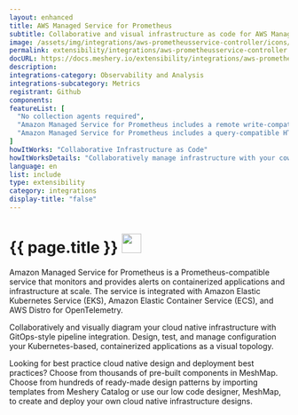 ```yaml
---
layout: enhanced
title: AWS Managed Service for Prometheus
subtitle: Collaborative and visual infrastructure as code for AWS Managed Service for Prometheus
image: /assets/img/integrations/aws-prometheusservice-controller/icons/color/aws-prometheusservice-controller-color.svg
permalink: extensibility/integrations/aws-prometheusservice-controller
docURL: https://docs.meshery.io/extensibility/integrations/aws-prometheusservice-controller
description: 
integrations-category: Observability and Analysis
integrations-subcategory: Metrics
registrant: Github
components: 
featureList: [
  "No collection agents required",
  "Amazon Managed Service for Prometheus includes a remote write-compatible API that can ingest metrics from OpenTelemetry, Prometheus libraries, and existing Prometheus servers.",
  "Amazon Managed Service for Prometheus includes a query-compatible HTTP API that allows you to query metrics, metric labels, metric metadata, and time series metrics. "
]
howItWorks: "Collaborative Infrastructure as Code"
howItWorksDetails: "Collaboratively manage infrastructure with your coworkers synchronously sharing the same designs."
language: en
list: include
type: extensibility
category: integrations
display-title: "false"
---
```

<h1>{{ page.title }} <img src="{{ page.image }}" style="width: 35px; height: 35px;" /></h1>

<p>
Amazon Managed Service for Prometheus is a Prometheus-compatible service that monitors and provides alerts on containerized applications and infrastructure at scale. The service is integrated with Amazon Elastic Kubernetes Service (EKS), Amazon Elastic Container Service (ECS), and AWS Distro for OpenTelemetry.
</p>
<p>
    Collaboratively and visually diagram your cloud native infrastructure with GitOps-style pipeline integration. Design, test, and manage configuration your Kubernetes-based, containerized applications as a visual topology.
</p>
<p>
    Looking for best practice cloud native design and deployment best practices? Choose from thousands of pre-built components in MeshMap. Choose from hundreds of ready-made design patterns by importing templates from Meshery Catalog or use our low code designer, MeshMap, to create and deploy your own cloud native infrastructure designs.
</p>

